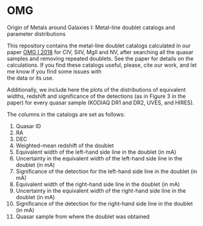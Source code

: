 # OMG
Origin of Metals around Galaxies I: Metal-line doublet catalogs and parameter distributions


   This repository contains the metal-line doublet catalogs calculated in our paper 
[OMG I 2018](https://iopscience.iop.org/article/10.3847/1538-4357/aac81a) 
for CIV, SiIV, MgII and NV, after searching all the quasar samples and 
removing repeated doublets. See the paper for details on the calculations. If you find 
these catalogs useful, please, cite our work, and let me know if you find some issues with  
the data or its use.


   Additionally, we include here the plots of the distributions of equivalent widths, redshift 
and significance of the detections (as in Figure 3 in the paper) for 
every quasar sample (KODIAQ DR1 and DR2, UVES, and HIRES).

The columns in the catalogs are set as follows:
1.  Quasar ID
2.  RA
3.  DEC
4.  Weighted-mean redshift of the doublet 
5.  Equivalent width of the left-hand side line in the doublet (in mA)
6.  Uncertainty in the equivalent width of the left-hand side line in the doublet (in mA)
7.  Significance of the detection for the left-hand side line in the doublet (in mA)
8.  Equivalent width of the right-hand side line in the doublet (in mA)
9.  Uncertainty in the equivalent width of the right-hand side line in the doublet (in mA)
10. Significance of the detection for the right-hand side line in the doublet (in mA)
11. Quasar sample from where the doublet was obtained



